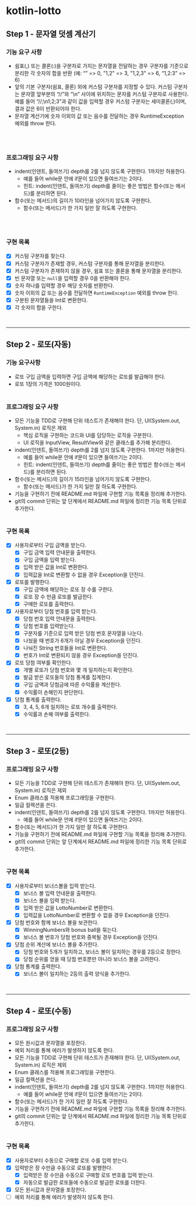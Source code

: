 # kotlin-lotto

## Step 1 - 문자열 덧셈 계산기
### 기능 요구 사항
- 쉼표(,) 또는 콜론(:)을 구분자로 가지는 문자열을 전달하는 경우 구분자를 기준으로 분리한 각 숫자의 합을 반환 (예: “” => 0, "1,2" => 3, "1,2,3" => 6, “1,2:3” => 6)
- 앞의 기본 구분자(쉼표, 콜론) 외에 커스텀 구분자를 지정할 수 있다. 커스텀 구분자는 문자열 앞부분의 “//”와 “\n” 사이에 위치하는 문자를 커스텀 구분자로 사용한다. 예를 들어 “//;\n1;2;3”과 같이 값을 입력할 경우 커스텀 구분자는 세미콜론(;)이며, 결과 값은 6이 반환되어야 한다.
- 문자열 계산기에 숫자 이외의 값 또는 음수를 전달하는 경우 RuntimeException 예외를 throw 한다.
<br />
<br />

### 프로그래밍 요구 사항
- indent(인덴트, 들여쓰기) depth를 2를 넘지 않도록 구현한다. 1까지만 허용한다.
  - 예를 들어 while문 안에 if문이 있으면 들여쓰기는 2이다.
  - 힌트: indent(인덴트, 들여쓰기) depth를 줄이는 좋은 방법은 함수(또는 메서드)를 분리하면 된다.
- 함수(또는 메서드)의 길이가 10라인을 넘어가지 않도록 구현한다.
  - 함수(또는 메서드)가 한 가지 일만 잘 하도록 구현한다.
<br />
<br />

### 구현 목록

- [x] 커스텀 구분자를 찾는다.
- [x] 커스텀 구분자가 존재할 경우, 커스텀 구분자를 통해 문자열을 분리한다.
- [x] 커스텀 구분자가 존재하지 않을 경우, 쉼표 또는 콜론을 통해 문자열을 분리한다.
- [x] 빈 문자열 또는 `null`을 입력할 경우 0을 반환해야 한다.
- [x] 숫자 하나를 입력할 경우 해당 숫자를 반환한다.
- [x] 숫자 이외의 값 또는 음수를 전달하면 `RuntimeException` 예외를 throw 한다.
- [x] 구분된 문자열들을 Int로 변환한다.
- [x] 각 숫자의 합을 구한다.

<br />

---

## Step 2 - 로또(자동)

### 기능 요구사항

- 로또 구입 금액을 입력하면 구입 금액에 해당하는 로또를 발급해야 한다.
- 로또 1장의 가격은 1000원이다.
  <br />
  <br />

### 프로그래밍 요구 사항

- 모든 기능을 TDD로 구현해 단위 테스트가 존재해야 한다. 단, UI(System.out, System.in) 로직은 제외
  - 핵심 로직을 구현하는 코드와 UI를 담당하는 로직을 구분한다.
  - UI 로직을 InputView, ResultView와 같은 클래스를 추가해 분리한다.
- indent(인덴트, 들여쓰기) depth를 2를 넘지 않도록 구현한다. 1까지만 허용한다.
  - 예를 들어 while문 안에 if문이 있으면 들여쓰기는 2이다.
  - 힌트: indent(인덴트, 들여쓰기) depth를 줄이는 좋은 방법은 함수(또는 메서드)를 분리하면 된다.
- 함수(또는 메서드)의 길이가 15라인을 넘어가지 않도록 구현한다.
  - 함수(또는 메서드)가 한 가지 일만 잘 하도록 구현한다.
- 기능을 구현하기 전에 README.md 파일에 구현할 기능 목록을 정리해 추가한다.
- git의 commit 단위는 앞 단계에서 README.md 파일에 정리한 기능 목록 단위로 추가한다.
  <br />
  <br />

### 구현 목록

- [x] 사용자로부터 구입 금액을 받는다.
  - [x] 구입 금액 입력 안내문을 출력한다.
  - [x] 구입 금액을 입력 받는다.
  - [x] 입력 받은 값을 Int로 변환한다.
  - [x] 입력값을 Int로 변환할 수 없을 경우 Exception을 던진다.
- [x] 로또를 발행한다.
  - [x] 구입 금액에 해당하는 로또 장 수를 구한다.
  - [x] 로또 장 수 만큼 로또를 발급한다.
  - [x] 구매한 로또를 출력한다.
- [x] 사용자로부터 당첨 번호를 입력 받는다.
  - [x] 당첨 번호 입력 안내문을 출력한다.
  - [x] 당첨 번호를 입력받는다.
  - [x] 구분자를 기준으로 입력 받은 당첨 번호 문자열을 나눈다.
  - [x] 나눴을 때 번호가 6개가 아닐 경우 Exception을 던진다.
  - [x] 나눠진 String 번호들을 Int로 변환한다.
  - [x] 번호가 Int로 변환되지 않을 경우 Exception을 던진다.
- [x] 로또 당첨 여부를 확인한다.
  - [x] 개별 로또가 당첨 번호와 몇 개 일치하는지 확인한다.
  - [x] 발급 받은 로또들의 당첨 통계를 집계한다.
  - [x] 구입 금액과 당첨금에 따른 수익률을 계산한다.
  - [x] 수익률이 손해인지 판단한다.
- [x] 당첨 통계를 출력한다.
  - [x] 3, 4, 5, 6개 일치하는 로또 개수를 출력한다.
  - [x] 수익률과 손해 여부를 출력한다.

<br />

---

## Step 3 - 로또(2등)

### 프로그래밍 요구 사항

- 모든 기능을 TDD로 구현해 단위 테스트가 존재해야 한다. 단, UI(System.out, System.in) 로직은 제외
- Enum 클래스를 적용해 프로그래밍을 구현한다.
- 일급 컬렉션을 쓴다.
- indent(인덴트, 들여쓰기) depth를 2를 넘지 않도록 구현한다. 1까지만 허용한다.
  - 예를 들어 while문 안에 if문이 있으면 들여쓰기는 2이다.
- 함수(또는 메서드)가 한 가지 일만 잘 하도록 구현한다.
- 기능을 구현하기 전에 README.md 파일에 구현할 기능 목록을 정리해 추가한다.
- git의 commit 단위는 앞 단계에서 README.md 파일에 정리한 기능 목록 단위로 추가한다.
  <br />
  <br />

### 구현 목록

- [x] 사용자로부터 보너스볼을 입력 받는다.
  - [x] 보너스 볼 입력 안내문을 출력한다.
  - [x] 보너스 볼을 입력 받는다.
  - [x] 입력 받은 값을 LottoNumber로 변환한다.
  - [x] 입력값을 LottoNumber로 변환할 수 없을 경우 Exception을 던진다.
- [x] 당첨 번호와 함께 보너스 볼을 보관한다.
  - [x] WinningNumbers와 bonus ball을 묶는다.
  - [x] 보너스 볼 번호가 당첨 번호와 중복될 경우 Exception을 던진다.
- [x] 당첨 순위 계산에 보너스 볼을 추가한다.
  - [x] 당첨 번호와 5개가 일치하고, 보너스 볼이 일치하는 경우를 2등으로 정한다.
  - [x] 당첨 순위를 얻을 때 당첨 번호뿐만 아니라 보너스 볼을 고려한다.
- [x] 당첨 통계를 출력한다.
  - [x] 보너스 볼이 일치하는 2등의 출력 양식을 추가한다.

<br />

---

## Step 4 - 로또(수동)

### 프로그래밍 요구 사항

- 모든 원시값과 문자열을 포장한다.
- 예외 처리를 통해 에러가 발생하지 않도록 한다.
- 모든 기능을 TDD로 구현해 단위 테스트가 존재해야 한다. 단, UI(System.out, System.in) 로직은 제외
- Enum 클래스를 적용해 프로그래밍을 구현한다.
- 일급 컬렉션을 쓴다.
- indent(인덴트, 들여쓰기) depth를 2를 넘지 않도록 구현한다. 1까지만 허용한다.
  - 예를 들어 while문 안에 if문이 있으면 들여쓰기는 2이다.
- 함수(또는 메서드)가 한 가지 일만 잘 하도록 구현한다.
- 기능을 구현하기 전에 README.md 파일에 구현할 기능 목록을 정리해 추가한다.
- git의 commit 단위는 앞 단계에서 README.md 파일에 정리한 기능 목록 단위로 추가한다.
  <br />
  <br />

### 구현 목록

- [x] 사용자로부터 수동으로 구매할 로또 수를 입력 받는다.
- [x] 입력받은 장 수만큼 수동으로 로또를 발행한다.
  - [x] 입력받은 장 수만큼 수동으로 구매할 로또 번호를 입력 받는다.
  - [x] 자동으로 발급한 로또들에 수동으로 발급한 로또를 더한다.
- [x] 모든 원시값과 문자열을 포장한다.
- [ ] 예외 처리를 통해 에러가 발생하지 않도록 한다.
